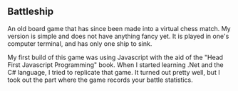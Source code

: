 ## Battleship

An old board game that has since been made into a virtual chess match. My version is simple and does not have anything fancy yet.
It is played in one's computer terminal, and has only one ship to sink.

My first build of this game was using Javascript with the aid of the "Head First Javascript Programming" book.
When I started learning .Net and the C# language, I tried to replicate that game. It turned out pretty well, 
but I took out the part where the game records your battle statistics.
